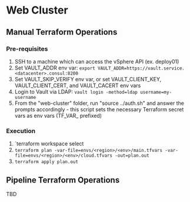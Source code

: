 # Web Cluster

## Manual Terraform Operations

### Pre-requisites

1. SSH to a machine which can access the vSphere API (ex. deploy01)
2. Set VAULT_ADDR env var: `export VAULT_ADDR=https://vault.service.<datacenter>.consul:8200`
3. Set VAULT_SKIP_VERIFY env var, or set VAULT_CLIENT_KEY, VAULT_CLIENT_CERT, and VAULT_CACERT env vars
4. Login to Vault via LDAP: `vault login -method=ldap username=my-username`
5. From the "web-cluster" folder, run "source ../auth.sh" and answer the prompts accordingly - this script sets the necessary Terraform secret vars as env vars (TF_VAR_ prefixed)

### Execution

1. `terraform workspace select <workspace-name>
2. `terraform plan -var-file=envs/<region>/<env>/main.tfvars -var-file=envs/<region>/<env>/cloud.tfvars -out=plan.out`
3. `terraform apply plan.out`

## Pipeline Terraform Operations 

TBD